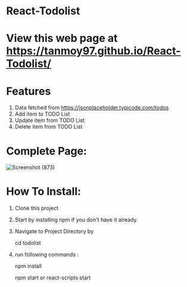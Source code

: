 # React-Todolist

# View this web page at https://tanmoy97.github.io/React-Todolist/

# Features
 1. Data fetched from https://jsonplaceholder.typicode.com/todos
 2. Add item to TODO List
 3. Update item from TODO List
 4. Delete item from TODO List

# Complete Page:

![Screenshot (873)](https://user-images.githubusercontent.com/53449205/182082020-44b3dfbc-a390-45be-bcc4-d21add9c8e3e.png)


# How To Install:

 1. Clone this project
 2. Start by installing npm if you don't have it already.
 3. Navigate to Project Directory by
 
     cd todolist
  
 4. run following commands :
 
     npm install 
     
     npm start or react-scripts start
